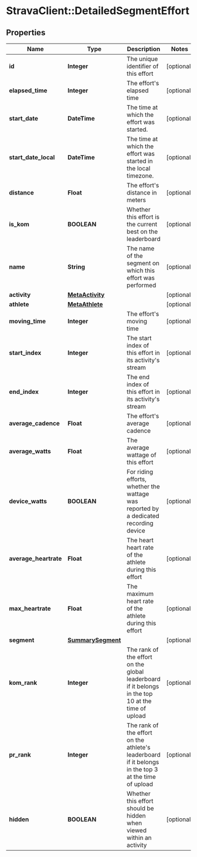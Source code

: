 # StravaClient::DetailedSegmentEffort

## Properties
Name | Type | Description | Notes
------------ | ------------- | ------------- | -------------
**id** | **Integer** | The unique identifier of this effort | [optional] 
**elapsed_time** | **Integer** | The effort&#39;s elapsed time | [optional] 
**start_date** | **DateTime** | The time at which the effort was started. | [optional] 
**start_date_local** | **DateTime** | The time at which the effort was started in the local timezone. | [optional] 
**distance** | **Float** | The effort&#39;s distance in meters | [optional] 
**is_kom** | **BOOLEAN** | Whether this effort is the current best on the leaderboard | [optional] 
**name** | **String** | The name of the segment on which this effort was performed | [optional] 
**activity** | [**MetaActivity**](MetaActivity.md) |  | [optional] 
**athlete** | [**MetaAthlete**](MetaAthlete.md) |  | [optional] 
**moving_time** | **Integer** | The effort&#39;s moving time | [optional] 
**start_index** | **Integer** | The start index of this effort in its activity&#39;s stream | [optional] 
**end_index** | **Integer** | The end index of this effort in its activity&#39;s stream | [optional] 
**average_cadence** | **Float** | The effort&#39;s average cadence | [optional] 
**average_watts** | **Float** | The average wattage of this effort | [optional] 
**device_watts** | **BOOLEAN** | For riding efforts, whether the wattage was reported by a dedicated recording device | [optional] 
**average_heartrate** | **Float** | The heart heart rate of the athlete during this effort | [optional] 
**max_heartrate** | **Float** | The maximum heart rate of the athlete during this effort | [optional] 
**segment** | [**SummarySegment**](SummarySegment.md) |  | [optional] 
**kom_rank** | **Integer** | The rank of the effort on the global leaderboard if it belongs in the top 10 at the time of upload | [optional] 
**pr_rank** | **Integer** | The rank of the effort on the athlete&#39;s leaderboard if it belongs in the top 3 at the time of upload | [optional] 
**hidden** | **BOOLEAN** | Whether this effort should be hidden when viewed within an activity | [optional] 


